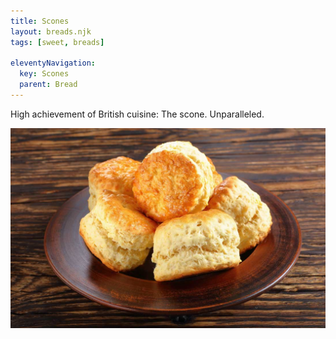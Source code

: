```yaml
---
title: Scones
layout: breads.njk
tags: [sweet, breads]

eleventyNavigation:
  key: Scones
  parent: Bread
---
```


High achievement of British cuisine: The scone. Unparalleled.

![Unsurpassed: the British scone](/images/scones.jpeg)